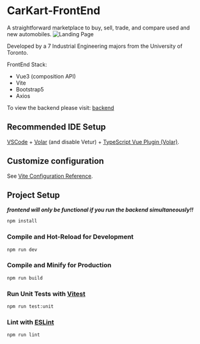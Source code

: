 # CarKart-FrontEnd

A straightforward marketplace to buy, sell, trade, and compare used and new automobiles. 
![Landing Page](public/carkart.png)

Developed by a 7 Industrial Engineering majors from the University of Toronto. 

FrontEnd Stack: 
- Vue3 (composition API)
- Vite
- Bootstrap5
- Axios

To view the backend please visit: [backend](https://github.com/osman-sultan/CarKART-BackEnd)

## Recommended IDE Setup

[VSCode](https://code.visualstudio.com/) + [Volar](https://marketplace.visualstudio.com/items?itemName=Vue.volar) (and disable Vetur) + [TypeScript Vue Plugin (Volar)](https://marketplace.visualstudio.com/items?itemName=Vue.vscode-typescript-vue-plugin).

## Customize configuration

See [Vite Configuration Reference](https://vitejs.dev/config/).

## Project Setup

***frontend will only be functional if you run the backend simultaneously!!***

```sh
npm install
```

### Compile and Hot-Reload for Development

```sh
npm run dev
```

### Compile and Minify for Production

```sh
npm run build
```

### Run Unit Tests with [Vitest](https://vitest.dev/)

```sh
npm run test:unit
```

### Lint with [ESLint](https://eslint.org/)

```sh
npm run lint
```
